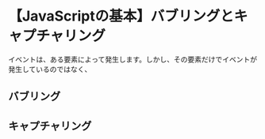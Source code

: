 # 【JavaScriptの基本】バブリングとキャプチャリング

イベントは、ある要素によって発生します。しかし、その要素だけでイベントが発生しているのではなく、

## バブリング

## キャプチャリング